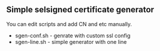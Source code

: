 ## Simple selsigned certificate generator

You can edit scripts and add CN and etc manually.

* sgen-conf.sh - genrate with custom ssl config
* sgen-line.sh - simple generator with one line
